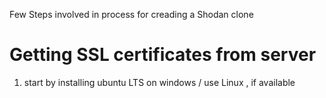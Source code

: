 Few Steps involved in process for creading a Shodan clone 

# Getting SSL certificates from server 
 1. start by installing ubuntu LTS on windows / use Linux , if available
    
